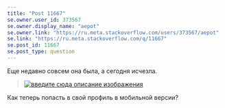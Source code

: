 ```yaml
---
title: "Post 11667"
se.owner.user_id: 373567
se.owner.display_name: "aepot"
se.owner.link: "https://ru.meta.stackoverflow.com/users/373567/aepot"
se.link: "https://ru.meta.stackoverflow.com/q/11667"
se.post_id: 11667
se.post_type: question
---
```

<p>Еще недавно совсем она была, а сегодня исчезла.</p>
<blockquote>
<p><a href="https://i.stack.imgur.com/09fcpl.jpg" rel="nofollow noreferrer"><img src="https://i.stack.imgur.com/09fcpl.jpg" alt="введите сюда описание изображения" /></a></p>
</blockquote>
<p>Как теперь попасть в свой профиль в мобильной версии?</p>
